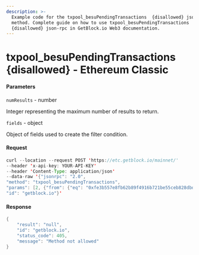 ```yaml
---
description: >-
  Example code for the txpool_besuPendingTransactions  {disallowed} json-rpc
  method. Сomplete guide on how to use txpool_besuPendingTransactions 
  {disallowed} json-rpc in GetBlock.io Web3 documentation.
---
```


# txpool\_besuPendingTransactions {disallowed} - Ethereum Classic

#### Parameters

`numResults` - number

Integer representing the maximum number of results to return.

`fields` - object

Object of fields used to create the filter condition.

#### Request

```java
curl --location --request POST 'https://etc.getblock.io/mainnet/' 
--header 'x-api-key: YOUR-API-KEY' 
--header 'Content-Type: application/json' 
--data-raw '{"jsonrpc": "2.0",
"method": "txpool_besuPendingTransactions",
"params": [2, {"from": {"eq": "0xfe3b557e8fb62b89f4916b721be55ceb828dbd73"}, "gas": {"lt": "0x5209"}, "nonce": {"gt": "0x1"}}],
"id": "getblock.io"}'
```

#### Response

```java
{
    "result": "null",
    "id": "getblock.io",
    "status_code": 405,
    "message": "Method not allowed"
}
```
